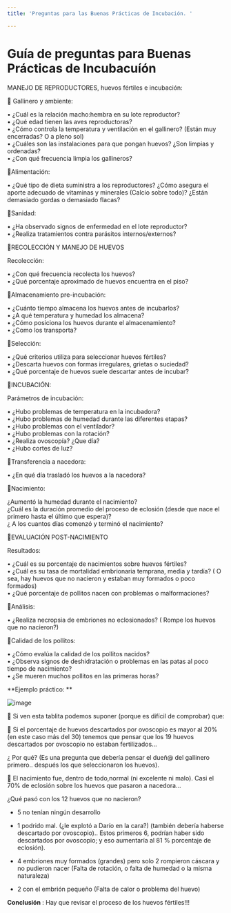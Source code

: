 ```yaml
---
title: 'Preguntas para las Buenas Prácticas de Incubación. '

---
```


# Guía de preguntas para Buenas Prácticas de Incubacuíón 
MANEJO DE REPRODUCTORES, huevos fértiles e incubación:

🐣 Gallinero y ambiente:

• ¿Cuál es la relación macho:hembra en su lote reproductor?<br />
• ¿Qué edad tienen las aves reproductoras?<br />
• ¿Cómo controla la temperatura y ventilación en el gallinero? (Están muy encerradas? O a pleno sol)<br />
• ¿Cuáles son las instalaciones para que pongan huevos? ¿Son limpias y ordenadas?<br />
• ¿Con qué frecuencia limpia los gallineros?<br />

🐣Alimentación:

 • ¿Qué tipo de dieta suministra a los reproductores? ¿Cómo asegura el aporte adecuado de vitaminas y minerales (Calcio sobre todo)? ¿Están demasiado gordas o demasiado flacas?<br />
       
🐣Sanidad:

• ¿Ha observado signos de enfermedad en el lote reproductor? <br />
• ¿Realiza tratamientos contra parásitos internos/externos? <br />
    
🐣RECOLECCIÓN Y MANEJO DE HUEVOS

Recolección:

• ¿Con qué frecuencia recolecta los huevos?<br />
• ¿Qué porcentaje aproximado de huevos encuentra en el piso?<br /> 

🐣Almacenamiento pre-incubación:

• ¿Cuánto tiempo almacena los huevos antes de incubarlos? <br />
• ¿A qué temperatura y humedad los almacena? <br />
• ¿Cómo posiciona los huevos durante el almacenamiento?<br /> 
• ¿Como los transporta?<br />

🐣Selección:

• ¿Qué criterios utiliza para seleccionar huevos fértiles? <br />
• ¿Descarta huevos con formas irregulares, grietas o suciedad? <br />
• ¿Qué porcentaje de huevos suele descartar antes de incubar? <br />
    
🐣INCUBACIÓN:

Parámetros de incubación:<br />

• ¿Hubo problemas de  temperatura en la incubadora? <br />
• ¿Hubo  problemas de humedad durante las diferentes etapas?<br /> 
• ¿Hubo problemas con el ventilador? <br />
• ¿Hubo problemas con la rotación? <br />
• ¿Realiza ovoscopía? ¿Que día? <br />
• ¿Hubo cortes de luz? <br />
    
    
🐣Transferencia a nacedora:

• ¿En qué día trasladó los huevos a la nacedora? <br />

🐣Nacimiento:

¿Aumentó la humedad durante el nacimiento?  <br />
¿Cuál es la duración promedio del proceso de eclosión (desde que nace el primero hasta el último que espera)?<br />
¿ A los cuantos días comenzó y terminó el nacimiento? <br />

🐣EVALUACIÓN POST-NACIMIENTO

Resultados:

• ¿Cuál es su porcentaje de nacimientos sobre huevos fértiles? <br />
• ¿Cuál es su tasa de mortalidad embrionaria temprana, media y tardía? ( O sea, hay huevos que no nacieron y estaban muy formados o poco formados)<br />
• ¿Qué porcentaje de pollitos nacen con problemas o malformaciones?<br />
    
🐣Análisis:

• ¿Realiza necropsia de embriones no eclosionados? ( Rompe los huevos que no nacieron?)<br />
      
 🐣Calidad de los pollitos:
 
• ¿Cómo evalúa la calidad de los pollitos nacidos? <br />
• ¿Observa signos de deshidratación o problemas en las patas al poco tiempo de nacimiento? <br />
• ¿Se mueren muchos pollitos en las primeras horas?<br />
    
    



**Ejemplo práctico: **

![image](https://hackmd.io/_uploads/HJxBKXUenJx.png)


🐤 Si ven esta tablita podemos suponer (porque es difícil de comprobar) que: 

🥚 Si el porcentaje de huevos descartados por ovoscopio es mayor al 20% (en este caso más del 30) tenemos que pensar que los 19 huevos descartados por ovoscopio no estaban fertilizados… 

¿ Por qué?  (Es una pregunta que debería pensar el dueñ@ del gallinero primero.. después los que seleccionaron los huevos). 

🐥 El nacimiento fue, dentro de todo,normal (ni excelente ni malo). Casi el 70% de eclosión sobre los huevos que pasaron a nacedora...   

 ¿Qué pasó con los 12 huevos que no nacieron? 

* 5 no tenían ningún desarrollo 
* 1 podrido mal. (¿le explotó a Darío en la cara?) (también debería haberse descartado por ovoscopio)..  Estos primeros 6, podrían  haber sido descartados por ovoscopio; y eso aumentaría al 81 %  porcentaje de eclosión). 

* 4 embriones muy formados (grandes) pero solo 2 rompieron cáscara y no pudieron nacer (Falta de rotación, o falta de humedad o la misma naturaleza)
* 2 con el embrión pequeño (Falta de calor o problema del huevo)

**Conclusión** : Hay que revisar el proceso de los huevos fértiles!!!

